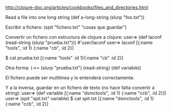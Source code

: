 http://clojure-doc.org/articles/cookbooks/files_and_directories.html

Read a file into one long string
(def a-long-string (slurp "foo.txt"))

Escribir a fichero:
(spit "fichero.txt" "cosas que guardar")


Convertir un fichero con estructura de clojure a clojure:
user=> (def laconf (read-string (slurp "prueba.txt")))
#'user/laconf
user=> laconf
[{:name "tools", :id 1} {:name "cb", :id 2}]


$ cat prueba.txt 
[{:name "tools" :id 1}{:name "cb" :id 2}]


Otra forma:
(->> (slurp "prueba.txt") (read-string) (def variable))

El fichero puede ser multilinea y lo entenderá correctamente.




Y a la inversa, guardar en un fichero de texto (no hace falta convertir a string):
user=> (def variable [{:name "dsmctools", :id 1} {:name "ccb", :id 2}])
user=> (spit "spit.txt" variable)
$ cat spit.txt 
[{:name "dsmctools", :id 1} {:name "ccb", :id 2}]
